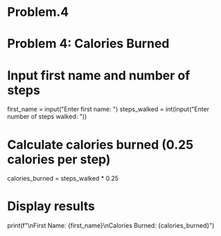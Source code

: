 # Problem.4
# Problem 4: Calories Burned

# Input first name and number of steps
first_name = input("Enter first name: ")
steps_walked = int(input("Enter number of steps walked: "))

# Calculate calories burned (0.25 calories per step)
calories_burned = steps_walked * 0.25

# Display results
print(f"\nFirst Name: {first_name}\nCalories Burned: {calories_burned}")
